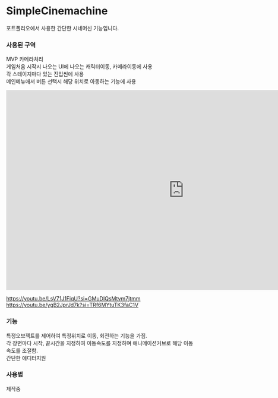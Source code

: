 # SimpleCinemachine
포트폴리오에서 사용한 간단한 시네머신 기능입니다.  

### 사용된 구역  
MVP 카메라처리  
게임처음 시작시 나오는 UI에 나오는 캐릭터이동, 카메라이동에 사용  
각 스테이지마다 있는 진입씬에 사용  
메인메뉴애서 버튼 선택시 해당 위치로 아동하는 기능에 사용  


<iframe width="956" height="538" src="https://youtu.be/LsV71J1FiqU?si=GMuDIQsMtvm7jtmm" frameborder="0" allow="accelerometer; autoplay; encrypted-media; gyroscope; picture-in-picture" allowfullscreen></iframe>



https://youtu.be/LsV71J1FiqU?si=GMuDIQsMtvm7jtmm   
https://youtu.be/ygB2JprJd7k?si=TRf6MYtuTK3faC1V    


### 기능  
특정오브젝트를 제어하여 특정위치로 이동, 회전하는 기능을 가짐.  
각 장면마다 시작, 끝시간을 지정하여 이동속도를 지정하며 애니메이션커브로 해당 이동속도를 조절함.  
간단한 에디터지원  

### 사용법  
제작중  
